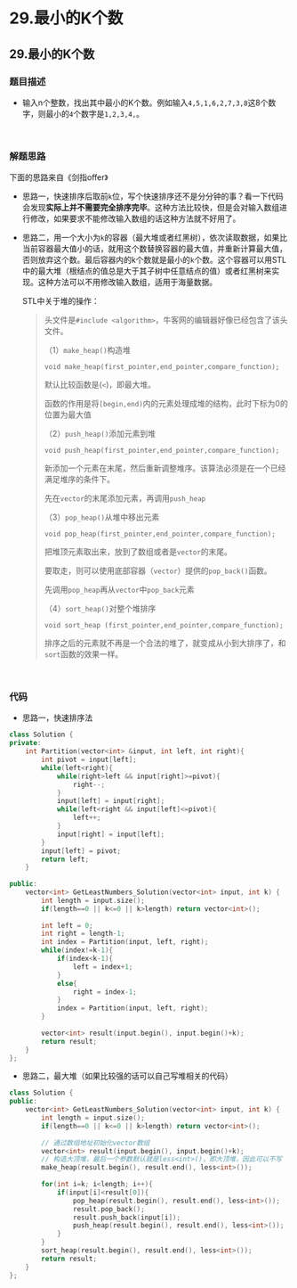 # 29.最小的K个数


## 29.最小的K个数

### 题目描述  

- 输入n个整数，找出其中最小的K个数。例如输入`4,5,1,6,2,7,3,8`这8个数字，则最小的`4`个数字是`1,2,3,4,`。

&nbsp;

### 解题思路  

下面的思路来自《剑指offer》

- 思路一，快速排序后取前`k`位，写个快速排序还不是分分钟的事？看一下代码会发现**实际上并不需要完全排序完毕**。这种方法比较快，但是会对输入数组进行修改，如果要求不能修改输入数组的话这种方法就不好用了。

- 思路二，用一个大小为`k`的容器（最大堆或者红黑树），依次读取数据，如果比当前容器最大值小的话，就用这个数替换容器的最大值，并重新计算最大值，否则放弃这个数。最后容器内的k个数就是最小的`k`个数。这个容器可以用STL中的最大堆（根结点的值总是大于其子树中任意结点的值）或者红黑树来实现。这种方法可以不用修改输入数组，适用于海量数据。   

  STL中关于堆的操作：

  > 头文件是`#include <algorithm>`，牛客网的编辑器好像已经包含了该头文件。
  >
  > （1）`make_heap()`构造堆
  >
  > `void make_heap(first_pointer,end_pointer,compare_function);`
  >
  > 默认比较函数是(`<`)，即最大堆。
  >
  > 函数的作用是将`[begin,end)`内的元素处理成堆的结构，此时下标为0的位置为最大值
  >
  >  
  >
  > （2）`push_heap()`添加元素到堆
  >
  > `void push_heap(first_pointer,end_pointer,compare_function);`
  >
  > 新添加一个元素在末尾，然后重新调整堆序。该算法必须是在一个已经满足堆序的条件下。
  >
  > 先在`vector`的末尾添加元素，再调用`push_heap`
  >
  >  
  >
  > （3）`pop_heap()`从堆中移出元素
  >
  > `void pop_heap(first_pointer,end_pointer,compare_function);`
  >
  > 把堆顶元素取出来，放到了数组或者是`vector`的末尾。
  >
  > 要取走，则可以使用底部容器（`vector`）提供的`pop_back()`函数。
  >
  > 先调用`pop_heap`再从`vector`中`pop_back`元素
  >
  >  
  >
  > （4）`sort_heap()`对整个堆排序
  >
  >  `void sort_heap (first_pointer,end_pointer,compare_function);`
  >
  > 排序之后的元素就不再是一个合法的堆了，就变成从小到大排序了，和`sort`函数的效果一样。


&nbsp;

### 代码 

- 思路一，快速排序法

```c++
class Solution {
private:
    int Partition(vector<int> &input, int left, int right){
        int pivot = input[left];
        while(left<right){
            while(right>left && input[right]>=pivot){
                right--;
            }
            input[left] = input[right];
            while(left<right && input[left]<=pivot){
                left++;
            }
            input[right] = input[left];
        }
        input[left] = pivot;
        return left;
    }
    
public:
    vector<int> GetLeastNumbers_Solution(vector<int> input, int k) {
        int length = input.size();
        if(length==0 || k<=0 || k>length) return vector<int>();
        
        int left = 0;
        int right = length-1;
        int index = Partition(input, left, right);
        while(index!=k-1){
            if(index<k-1){
                left = index+1;
            }
            else{
                right = index-1;
            }
            index = Partition(input, left, right);
        }
        
        vector<int> result(input.begin(), input.begin()+k);
        return result;
    }
};
```

- 思路二，最大堆（如果比较强的话可以自己写堆相关的代码）

```c++
class Solution {
public:
    vector<int> GetLeastNumbers_Solution(vector<int> input, int k) {
        int length = input.size();
        if(length==0 || k<=0 || k>length) return vector<int>();
        
        // 通过数组地址初始化vector数组
        vector<int> result(input.begin(), input.begin()+k);
        // 构造大顶堆，最后一个参数默认就是less<int>()，即大顶堆，因此可以不写
        make_heap(result.begin(), result.end(), less<int>());
        
        for(int i=k; i<length; i++){
            if(input[i]<result[0]){
                pop_heap(result.begin(), result.end(), less<int>());
                result.pop_back();
                result.push_back(input[i]);
                push_heap(result.begin(), result.end(), less<int>());
            }
        }
        sort_heap(result.begin(), result.end(), less<int>());
        return result;
    }
};
```




